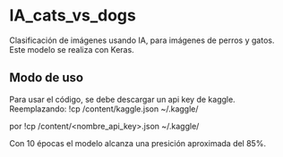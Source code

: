 # IA_cats_vs_dogs
Clasificación de imágenes usando IA, para imágenes de perros y gatos. Este modelo se realiza con Keras.

## Modo de uso
Para usar el código, se debe descargar un api key de kaggle. Reemplazando:
!cp /content/kaggle.json ~/.kaggle/

por !cp /content/<nombre_api_key>.json ~/.kaggle/

Con 10 épocas el modelo alcanza una presición aproximada del 85%.
